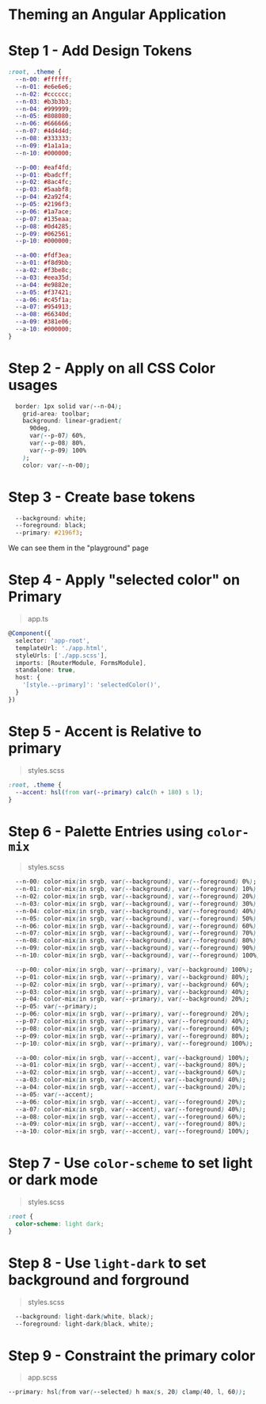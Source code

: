 # Theming an Angular Application

# Step 1 - Add Design Tokens
```css
:root, .theme {
  --n-00: #ffffff;
  --n-01: #e6e6e6;
  --n-02: #cccccc;
  --n-03: #b3b3b3;
  --n-04: #999999;
  --n-05: #808080;
  --n-06: #666666;
  --n-07: #4d4d4d;
  --n-08: #333333;
  --n-09: #1a1a1a;
  --n-10: #000000;

  --p-00: #eaf4fd;  
  --p-01: #badcff;  
  --p-02: #8ac4fc;  
  --p-03: #5aabf8;  
  --p-04: #2a92f4;  
  --p-05: #2196f3;  
  --p-06: #1a7ace;  
  --p-07: #135eaa;  
  --p-08: #0d4285;  
  --p-09: #062561;  
  --p-10: #000000;  

  --a-00: #fdf3ea;  
  --a-01: #f8d9bb;  
  --a-02: #f3be8c;  
  --a-03: #eea35d;  
  --a-04: #e9882e;  
  --a-05: #f37421;  
  --a-06: #c45f1a;  
  --a-07: #954913;  
  --a-08: #66340d;  
  --a-09: #381e06;  
  --a-10: #000000;  
}
```

# Step 2 - Apply on all CSS Color usages
```css
  border: 1px solid var(--n-04);
    grid-area: toolbar;
    background: linear-gradient(
      90deg,
      var(--p-07) 60%,
      var(--p-08) 80%,
      var(--p-09) 100%
    );
    color: var(--n-00);
```

# Step 3 - Create base tokens
```css
  --background: white;
  --foreground: black;
  --primary: #2196f3;
```

We can see them in the "playground" page

# Step 4 - Apply "selected color" on Primary
>app.ts
```typescript
@Component({
  selector: 'app-root',
  templateUrl: './app.html',
  styleUrls: ['./app.scss'],
  imports: [RouterModule, FormsModule],
  standalone: true,
  host: {
    '[style.--primary]': 'selectedColor()',
  }
})

```

# Step 5 - Accent is **Relative** to primary
>styles.scss
```css
:root, .theme {
  --accent: hsl(from var(--primary) calc(h + 180) s l); 
}
```

# Step 6 - Palette Entries using `color-mix`
>styles.scss
```css
  --n-00: color-mix(in srgb, var(--background), var(--foreground) 0%);
  --n-01: color-mix(in srgb, var(--background), var(--foreground) 10%);
  --n-02: color-mix(in srgb, var(--background), var(--foreground) 20%);
  --n-03: color-mix(in srgb, var(--background), var(--foreground) 30%);
  --n-04: color-mix(in srgb, var(--background), var(--foreground) 40%);
  --n-05: color-mix(in srgb, var(--background), var(--foreground) 50%);
  --n-06: color-mix(in srgb, var(--background), var(--foreground) 60%);
  --n-07: color-mix(in srgb, var(--background), var(--foreground) 70%);
  --n-08: color-mix(in srgb, var(--background), var(--foreground) 80%);
  --n-09: color-mix(in srgb, var(--background), var(--foreground) 90%);
  --n-10: color-mix(in srgb, var(--background), var(--foreground) 100%);

  --p-00: color-mix(in srgb, var(--primary), var(--background) 100%);
  --p-01: color-mix(in srgb, var(--primary), var(--background) 80%);
  --p-02: color-mix(in srgb, var(--primary), var(--background) 60%);
  --p-03: color-mix(in srgb, var(--primary), var(--background) 40%);
  --p-04: color-mix(in srgb, var(--primary), var(--background) 20%);
  --p-05: var(--primary);
  --p-06: color-mix(in srgb, var(--primary), var(--foreground) 20%);
  --p-07: color-mix(in srgb, var(--primary), var(--foreground) 40%);
  --p-08: color-mix(in srgb, var(--primary), var(--foreground) 60%);
  --p-09: color-mix(in srgb, var(--primary), var(--foreground) 80%);
  --p-10: color-mix(in srgb, var(--primary), var(--foreground) 100%);

  --a-00: color-mix(in srgb, var(--accent), var(--background) 100%);
  --a-01: color-mix(in srgb, var(--accent), var(--background) 80%);
  --a-02: color-mix(in srgb, var(--accent), var(--background) 60%);
  --a-03: color-mix(in srgb, var(--accent), var(--background) 40%);
  --a-04: color-mix(in srgb, var(--accent), var(--background) 20%);
  --a-05: var(--accent);
  --a-06: color-mix(in srgb, var(--accent), var(--foreground) 20%);
  --a-07: color-mix(in srgb, var(--accent), var(--foreground) 40%);
  --a-08: color-mix(in srgb, var(--accent), var(--foreground) 60%);
  --a-09: color-mix(in srgb, var(--accent), var(--foreground) 80%);
  --a-10: color-mix(in srgb, var(--accent), var(--foreground) 100%);
```

# Step 7 - Use `color-scheme` to set light or dark mode
>styles.scss
```css
:root {
  color-scheme: light dark;
}
```

# Step 8 - Use `light-dark` to set background and forground
>styles.scss
```css
  --background: light-dark(white, black);
  --foreground: light-dark(black, white);
```

# Step 9 - Constraint the primary color
>app.scss
```css
--primary: hsl(from var(--selected) h max(s, 20) clamp(40, l, 60));
```
